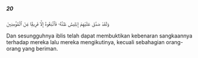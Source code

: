 ##### 20

<span class="ayah">وَلَقَدْ صَدَّقَ عَلَيْهِمْ إِبْلِيسُ ظَنَّهُۥ فَٱتَّبَعُوهُ إِلَّا فَرِيقًۭا مِّنَ ٱلْمُؤْمِنِينَ</span>

<span class="ayah_translation">Dan sesungguhnya iblis telah dapat membuktikan kebenaran sangkaannya terhadap mereka lalu mereka mengikutinya, kecuali sebahagian orang-orang yang beriman.</span>
